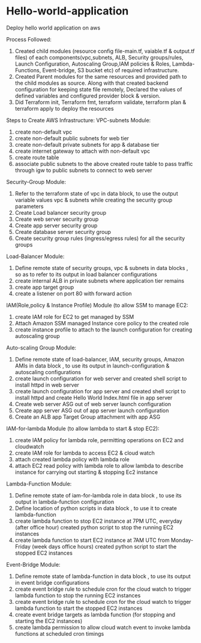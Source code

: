 # Hello-world-application
Deploy hello world application on aws

Process Followed:
  1. Created child modules (resource config file-main.tf, vaiable.tf & output.tf files) of each components(vpc,subnets, ALB, Security groups/rules, Launch  Configuration, Autoscaling Group,IAM policies & Roles, Lambda-Functions, Event-bridge, S3 bucket etc) of required infrastructure.
  2. Created Parent modules for the same resources and provided path to the child modules as source. Along with that created backend configuration for keeping state file remotely, Declared the values of defined variables and configured provider block & version.
  3. Did Terraform init, Terraform fmt, terraform validate, terraform plan & terraform apply to deploy the resources

Steps to Create AWS Infrastructure:
VPC-subnets Module:
  1. create non-default vpc
  2. create non-default public subnets for web tier
  3. create non-default private subnets for app & database tier
  4. create internet gateway to attach with non-default vpc
  5. create route table 
  6. associate public subnets to the above created route table to pass traffic through igw to public subnets to connect to web server

Security-Group Module:
  1. Refer to the terraform state of vpc in data block, to use the output variable values vpc & subnets while creating the security group parameters
  2. Create Load balancer security group
  3. Create web server security group
  4. Create app server security group
  5. Create database server security group
  6. Create security group rules (ingress/egress rules) for all the security groups 

Load-Balancer Module:
  1. Define remote state of security groups, vpc & subnets in data blocks , so as to refer to its output in load balancer configurations
  2. create internal ALB in private subnets where application tier remains
  3. create app target group
  4. create a listener on port 80 with forward action

IAM(Role,policy & Instance Profile) Module (to allow SSM to manage EC2:
  1. create IAM role for EC2 to get managed by SSM
  2. Attach Amazon SSM managed Instance core policy to the created role
  3. create instance profile to attach to the launch configuration for creating autoscaling group

Auto-scaling Group Module:
  1. Define remote state of load-balancer, IAM, security groups, Amazon AMIs in data block , to use its output in launch-configuration & autoscaling configurations
  2. create launch configuration for web server and created shell script to install httpd in web server
  3. create launch configuration for app server and created shell script to install httpd and create Hello World Index.html file in app server
  4. Create web server ASG out of web server launch configuration
  5. Create app server ASG out of app server launch configuration
  6. Create an ALB app Target Group attachment with app ASG

IAM-for-lambda Module (to allow lambda to start & stop EC2):
  1. create IAM policy for lambda role, permitting operations on EC2 and cloudwatch
  2. create IAM role for lambda to access EC2 & cloud watch
  3. attach created lambda policy with lambda role
  4. attach EC2 read policy with lambda role to allow lambda to describe instance for carrying out starting & stopping Ec2 instance

Lambda-Function Module:
  1. Define remote state of iam-for-lambda role in data block , to use its output in lambda-function configuration
  2. Define location of python scripts in data block , to use it to create lambda-function
  3. create lambda function to stop EC2 instance at 7PM UTC, everyday (after office hour)
        created python script to stop the running EC2 instances
  5. create lambda function to start EC2 instance at 7AM UTC from Monday-Friday (week days office hours)
        created python script to start the stopped EC2 instances
        
Event-Bridge Module:
  1. Define remote state of lambda-function in data block , to use its output in event bridge configurations
  2. create event bridge rule to schedule cron for the cloud watch to trigger lambda function to stop the running EC2 instances
  3. create event bridge rule to schedule cron for the cloud watch to trigger lambda function to start the stopped EC2 instances
  4. create event bridge targets as lambda function (for stopping and starting the EC2 instances)
  5. create lambda permission to allow cloud watch event to invoke lambda functions at scheduled cron timings

